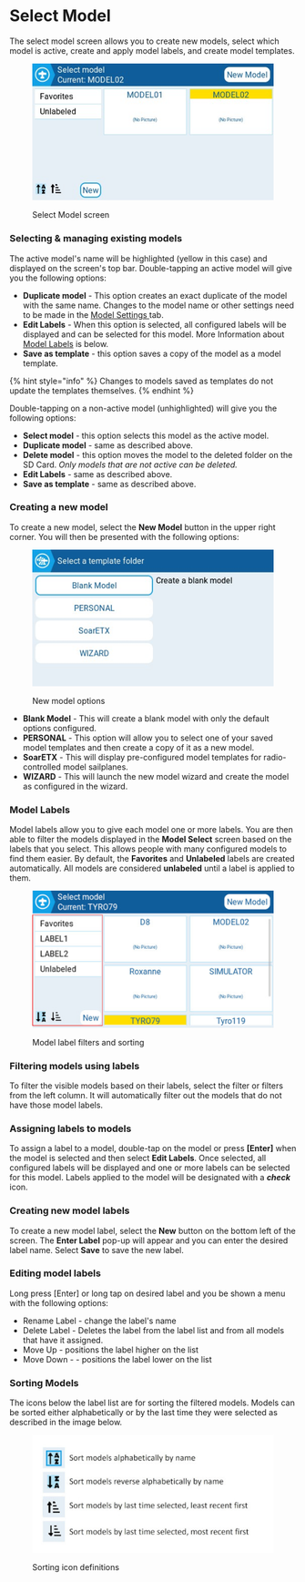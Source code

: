 # Select Model

The select model screen allows you to create new models, select which model is active, create and apply model labels, and create model templates.

<figure><img src="../../.gitbook/assets/selectmodel.jpg" alt=""><figcaption><p>Select Model screen</p></figcaption></figure>

### Selecting & managing existing models&#x20;

The active model's name will be highlighted (yellow in this case) and displayed on the screen's top bar. Double-tapping an active model will give you the following options:

* **Duplicate model** - This option creates an exact duplicate of the model with the same name. Changes to the model name or other settings need to be made in the [Model Settings ](model-settings/)tab.
* **Edit Labels** - When this option is selected, all configured labels will be displayed and can be selected for this model. More Information about [Model Labels](select-model.md#model-labels) is below.&#x20;
* **Save as template** - this option saves a copy of the model as a model template.

{% hint style="info" %}
Changes to models saved as templates do not update the templates themselves.
{% endhint %}

Double-tapping on a non-active model (unhighlighted) will give you the following options:

* **Select model** - this option selects this model as the active model.
* **Duplicate model** - same as described above.
* **Delete model** - this option moves the model to the deleted folder on the SD Card. _Only models that are not active can be deleted._
* **Edit Labels** - same as described above.
* **Save as template** - same as described above.

### Creating a new model

To create a new model, select the **New Model** button in the upper right corner. You will then be presented with the following options:&#x20;

<figure><img src="../../.gitbook/assets/newmodel.jpg" alt=""><figcaption><p>New model options</p></figcaption></figure>

* **Blank Model** - This will create a blank model with only the default options configured.
* **PERSONAL** - This option will allow you to select one of your saved model templates and then create a copy of it as a new model.
* **SoarETX** - This will display pre-configured model templates for radio-controlled model sailplanes.
* **WIZARD** - This will launch the new model wizard and create the model as configured in the wizard.

### Model Labels

Model labels allow you to give each model one or more labels. You are then able to filter the models displayed in the **Model Select** screen based on the labels that you select. This allows people with many configured models to find them easier.  By default, the **Favorites** and **Unlabeled** labels are created automatically. All models are considered **unlabeled** until a label is applied to them.

<figure><img src="../../.gitbook/assets/labelfilters.jpg" alt=""><figcaption><p>Model label filters and sorting</p></figcaption></figure>

### Filtering models using labels

To filter the visible models based on their labels, select the filter or filters from the left column. It will automatically filter out the models that do not have those model labels.

### Assigning labels to models

To assign a label to a model, double-tap on the model or press **\[Enter]** when the model is selected and then select **Edit Labels**. Once selected, all configured labels will be displayed and one or more labels can be selected for this model. Labels applied to the model will be designated with a _**check**_ icon.

### Creating new model labels

To create a new model label, select the **New** button on the bottom left of the screen. The **Enter Label** pop-up will appear and you can enter the desired label name. Select **Save** to save the new label.

### Editing model labels

Long press \[Enter] or long tap on desired label and you be shown a menu with the following options:

* Rename Label - change the label's name
* Delete Label - Deletes the label from the label list and from all models that have it assigned.&#x20;
* Move Up - positions the label higher on the list&#x20;
* Move Down - - positions the label lower on the list

### Sorting Models

The icons below the label list are for sorting the filtered models. Models can be sorted either alphabetically or by the last time they were selected as described in the image below.

<figure><img src="../../.gitbook/assets/labelsort (1).jpg" alt=""><figcaption><p>Sorting icon definitions</p></figcaption></figure>



